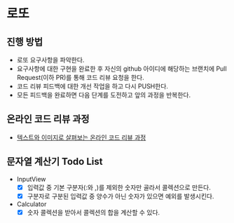 # 로또
## 진행 방법
* 로또 요구사항을 파악한다.
* 요구사항에 대한 구현을 완료한 후 자신의 github 아이디에 해당하는 브랜치에 Pull Request(이하 PR)를 통해 코드 리뷰 요청을 한다.
* 코드 리뷰 피드백에 대한 개선 작업을 하고 다시 PUSH한다.
* 모든 피드백을 완료하면 다음 단계를 도전하고 앞의 과정을 반복한다.

## 온라인 코드 리뷰 과정
* [텍스트와 이미지로 살펴보는 온라인 코드 리뷰 과정](https://github.com/next-step/nextstep-docs/tree/master/codereview)

## 문자열 계산기 Todo List
- InputView
    - [X] 입력값 중 기본 구분자(:와 ,)를 제외한 숫자만 골라서 콜렉션으로 만든다.
    - [X] 구분자로 구분된 입력값 중 양수가 아닌 숫자가 있으면 예외를 발생시킨다.
    
- Calculator
    - [X] 숫자 콜렉션을 받아서 콜렉션의 합을 계산할 수 있다.
